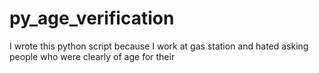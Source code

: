 # py_age_verification
I wrote this python script because I work at gas station and hated asking people who were clearly of age for their 
